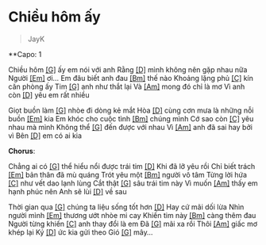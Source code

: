 # Chiều hôm ấy
> JayK

**Capo: 1

Chiều hôm [[G]]() ấy em nói với anh 
Rằng [[D]]() mình không nên gặp nhau nữa 
Người [[Em]]() ơi… 
Em đâu biết anh đau [[Bm]]() thế nào
Khoảng lặng phủ [[C]]() kín căn phòng ấy 
Tim [[G]]() anh như thắt lại
Và [[Am]]() mong đó chỉ là mơ
Vì anh còn [[D]]() yêu em rất nhiều
 
Giọt buồn làm [[G]]() nhòe đi dòng kẻ mắt
Hòa [[D]]() cùng cơn mưa là những nỗi buồn [[Em]]() kia 
Em khóc cho cuộc tình [[Bm]]() chúng mình
Cớ sao còn [[C]]() yêu nhau mà mình 
Không thể [[G]]() đến được với nhau
Vì [[Am]]() anh đã sai hay bởi vì 
Bên [[D]]() em có ai kia
 
**Chorus**:   

Chẳng ai có [[G]]() thể hiểu nổi được trái tim
[[D]]() Khi đã lỡ yêu rồi
Chỉ biết trách [[Em]]() bản thân đã mù quáng
Trót yêu một [[Bm]]() người vô tâm
Từng lời hứa [[C]]() như vết dao lạnh lùng
Cắt thật [[G]]() sâu trái tim này
Vì muốn [[Am]]() thấy em hạnh phúc nên
Anh sẽ lùi [[D]]() về sau
 
Thời gian qua [[G]]() chúng ta liệu sống tốt hơn
[[D]]() Hay cứ mãi dối lừa
Nhìn người mình [[Em]]() thương ướt nhòe mi cay
Khiến tim này [[Bm]]() càng thêm đau
Người từng khiến [[C]]() anh thay đổi là em
Đã [[G]]() mãi xa rồi
Thôi [[Am]]() giấc mơ khép lại
Ký [[D]]() ức kia gửi theo 
Gió [[G]]() mây… 
